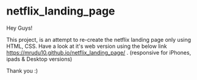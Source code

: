 # netflix_landing_page

Hey Guys!

This project, is an attempt to re-create the netflix landing page only using HTML, CSS.
Have a look at it's web version using the below link
    https://mrudu10.github.io/netflix_landing_page/ .
(responsive for iPhones, ipads & Desktop versions)


Thank you :)

